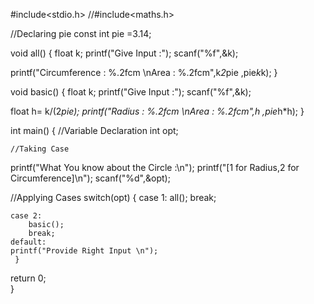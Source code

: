 #include<stdio.h>
//#include<maths.h>

//Declaring pie
const int pie =3.14;

void all()
{
float k;
printf("Give Input :");
scanf("%f",&k);

printf("Circumference : %.2fcm \nArea : %.2fcm",k*2*pie ,pie*k*k);
}


void basic()
{
 float k;
printf("Give Input :");
scanf("%f",&k);

float h= k/(2*pie);
printf("Radius : %.2fcm \nArea : %.2fcm",h ,pie*h*h);
}

int main()
{
    //Variable Declaration
int opt;    
    
    //Taking Case 
 printf("What You know about the Circle :\n");
 printf("[1 for Radius,2 for Circumference]\n");
 scanf("%d",&opt);
 
 //Applying Cases
 switch(opt)
 {
     case 1:
        all();
        break;
    
    case 2:
        basic();
        break;
    default:
    printf("Provide Right Input \n");
     }
return 0;    
}
